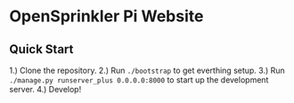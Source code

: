 # OpenSprinkler Pi Website

## Quick Start

1.) Clone the repository.
2.) Run `./bootstrap` to get everthing setup.
3.) Run `./manage.py runserver_plus 0.0.0.0:8000` to start up the development server.
4.) Develop!
